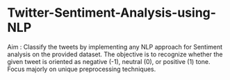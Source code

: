 # Twitter-Sentiment-Analysis-using-NLP
Aim :  Classify the tweets by implementing any NLP approach for Sentiment analysis on the provided dataset. The objective is to recognize whether the given tweet is oriented as negative (-1), neutral (0), or positive (1) tone. Focus majorly on unique preprocessing techniques.
